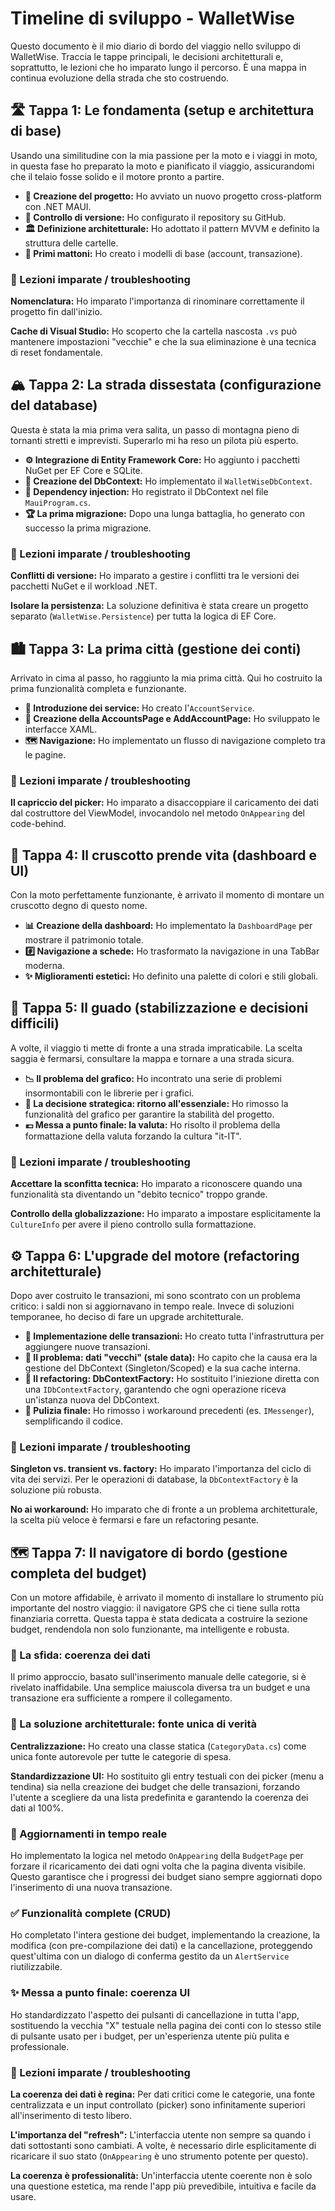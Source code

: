# Timeline di sviluppo - WalletWise

Questo documento è il mio diario di bordo del viaggio nello sviluppo di WalletWise. Traccia le tappe principali, le decisioni architetturali e, soprattutto, le lezioni che ho imparato lungo il percorso. È una mappa in continua evoluzione della strada che sto costruendo.

## 🛣️ Tappa 1: Le fondamenta (setup e architettura di base)

Usando una similitudine con la mia passione per la moto e i viaggi in moto, in questa fase ho preparato la moto e pianificato il viaggio, assicurandomi che il telaio fosse solido e il motore pronto a partire.

- **📍 Creazione del progetto:** Ho avviato un nuovo progetto cross-platform con .NET MAUI.
- **🔗 Controllo di versione:** Ho configurato il repository su GitHub.
- **🏛️ Definizione architetturale:** Ho adottato il pattern MVVM e definito la struttura delle cartelle.
- **🧱 Primi mattoni:** Ho creato i modelli di base (account, transazione).

### 🔧 Lezioni imparate / troubleshooting

**Nomenclatura:** Ho imparato l'importanza di rinominare correttamente il progetto fin dall'inizio.

**Cache di Visual Studio:** Ho scoperto che la cartella nascosta `.vs` può mantenere impostazioni "vecchie" e che la sua eliminazione è una tecnica di reset fondamentale.

## 🏔️ Tappa 2: La strada dissestata (configurazione del database)

Questa è stata la mia prima vera salita, un passo di montagna pieno di tornanti stretti e imprevisti. Superarlo mi ha reso un pilota più esperto.

- **⚙️ Integrazione di Entity Framework Core:** Ho aggiunto i pacchetti NuGet per EF Core e SQLite.
- **🌉 Creazione del DbContext:** Ho implementato il `WalletWiseDbContext`.
- **🚀 Dependency injection:** Ho registrato il DbContext nel file `MauiProgram.cs`.
- **🏆 La prima migrazione:** Dopo una lunga battaglia, ho generato con successo la prima migrazione.

### 🔧 Lezioni imparate / troubleshooting

**Conflitti di versione:** Ho imparato a gestire i conflitti tra le versioni dei pacchetti NuGet e il workload .NET.

**Isolare la persistenza:** La soluzione definitiva è stata creare un progetto separato (`WalletWise.Persistence`) per tutta la logica di EF Core.

## 🏙️ Tappa 3: La prima città (gestione dei conti)

Arrivato in cima al passo, ho raggiunto la mia prima città. Qui ho costruito la prima funzionalità completa e funzionante.

- **🔩 Introduzione dei service:** Ho creato l'`AccountService`.
- **🎨 Creazione della AccountsPage e AddAccountPage:** Ho sviluppato le interfacce XAML.
- **🗺️ Navigazione:** Ho implementato un flusso di navigazione completo tra le pagine.

### 🔧 Lezioni imparate / troubleshooting

**Il capriccio del picker:** Ho imparato a disaccoppiare il caricamento dei dati dal costruttore del ViewModel, invocandolo nel metodo `OnAppearing` del code-behind.

## 🎨 Tappa 4: Il cruscotto prende vita (dashboard e UI)

Con la moto perfettamente funzionante, è arrivato il momento di montare un cruscotto degno di questo nome.

- **📊 Creazione della dashboard:** Ho implementato la `DashboardPage` per mostrare il patrimonio totale.
- **#️⃣ Navigazione a schede:** Ho trasformato la navigazione in una TabBar moderna.
- **✨ Miglioramenti estetici:** Ho definito una palette di colori e stili globali.

## 🛑 Tappa 5: Il guado (stabilizzazione e decisioni difficili)

A volte, il viaggio ti mette di fronte a una strada impraticabile. La scelta saggia è fermarsi, consultare la mappa e tornare a una strada sicura.

- **📉 Il problema del grafico:** Ho incontrato una serie di problemi insormontabili con le librerie per i grafici.
- **🎯 La decisione strategica: ritorno all'essenziale:** Ho rimosso la funzionalità del grafico per garantire la stabilità del progetto.
- **💶 Messa a punto finale: la valuta:** Ho risolto il problema della formattazione della valuta forzando la cultura "it-IT".

### 🔧 Lezioni imparate / troubleshooting

**Accettare la sconfitta tecnica:** Ho imparato a riconoscere quando una funzionalità sta diventando un "debito tecnico" troppo grande.

**Controllo della globalizzazione:** Ho imparato a impostare esplicitamente la `CultureInfo` per avere il pieno controllo sulla formattazione.

## ⚙️ Tappa 6: L'upgrade del motore (refactoring architetturale)

Dopo aver costruito le transazioni, mi sono scontrato con un problema critico: i saldi non si aggiornavano in tempo reale. Invece di soluzioni temporanee, ho deciso di fare un upgrade architetturale.

- **🔩 Implementazione delle transazioni:** Ho creato tutta l'infrastruttura per aggiungere nuove transazioni.
- **🎯 Il problema: dati "vecchi" (stale data):** Ho capito che la causa era la gestione del DbContext (Singleton/Scoped) e la sua cache interna.
- **🔧 Il refactoring: DbContextFactory:** Ho sostituito l'iniezione diretta con una `IDbContextFactory`, garantendo che ogni operazione riceva un'istanza nuova del DbContext.
- **🧹 Pulizia finale:** Ho rimosso i workaround precedenti (es. `IMessenger`), semplificando il codice.

### 🔧 Lezioni imparate / troubleshooting

**Singleton vs. transient vs. factory:** Ho imparato l'importanza del ciclo di vita dei servizi. Per le operazioni di database, la `DbContextFactory` è la soluzione più robusta.

**No ai workaround:** Ho imparato che di fronte a un problema architetturale, la scelta più veloce è fermarsi e fare un refactoring pesante.

## 🗺️ Tappa 7: Il navigatore di bordo (gestione completa del budget)

Con un motore affidabile, è arrivato il momento di installare lo strumento più importante del nostro viaggio: il navigatore GPS che ci tiene sulla rotta finanziaria corretta. Questa tappa è stata dedicata a costruire la sezione budget, rendendola non solo funzionante, ma intelligente e robusta.

### 🎯 La sfida: coerenza dei dati

Il primo approccio, basato sull'inserimento manuale delle categorie, si è rivelato inaffidabile. Una semplice maiuscola diversa tra un budget e una transazione era sufficiente a rompere il collegamento.

### 🔧 La soluzione architetturale: fonte unica di verità

**Centralizzazione:** Ho creato una classe statica (`CategoryData.cs`) come unica fonte autorevole per tutte le categorie di spesa.

**Standardizzazione UI:** Ho sostituito gli entry testuali con dei picker (menu a tendina) sia nella creazione dei budget che delle transazioni, forzando l'utente a scegliere da una lista predefinita e garantendo la coerenza dei dati al 100%.

### 🔄 Aggiornamenti in tempo reale

Ho implementato la logica nel metodo `OnAppearing` della `BudgetPage` per forzare il ricaricamento dei dati ogni volta che la pagina diventa visibile. Questo garantisce che i progressi dei budget siano sempre aggiornati dopo l'inserimento di una nuova transazione.

### ✅ Funzionalità complete (CRUD)

Ho completato l'intera gestione dei budget, implementando la creazione, la modifica (con pre-compilazione dei dati) e la cancellazione, proteggendo quest'ultima con un dialogo di conferma gestito da un `AlertService` riutilizzabile.

### ✨ Messa a punto finale: coerenza UI

Ho standardizzato l'aspetto dei pulsanti di cancellazione in tutta l'app, sostituendo la vecchia "X" testuale nella pagina dei conti con lo stesso stile di pulsante usato per i budget, per un'esperienza utente più pulita e professionale.

### 🔧 Lezioni imparate / troubleshooting

**La coerenza dei dati è regina:** Per dati critici come le categorie, una fonte centralizzata e un input controllato (picker) sono infinitamente superiori all'inserimento di testo libero.

**L'importanza del "refresh":** L'interfaccia utente non sempre sa quando i dati sottostanti sono cambiati. A volte, è necessario dirle esplicitamente di ricaricare il suo stato (`OnAppearing` è uno strumento potente per questo).

**La coerenza è professionalità:** Un'interfaccia utente coerente non è solo una questione estetica, ma rende l'app più prevedibile, intuitiva e facile da usare.